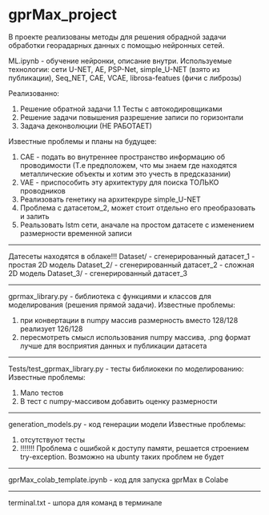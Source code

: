 # gprMax_project

В проекте реализованы методы для решения обрадной задачи обработки георадарных данных с помощью нейронных сетей.


ML.ipynb - обучение нейронки, описание внутри.
Используемые технологии: сети U-NET, AE, PSP-Net, simple_U-NET (взято из публикации), Seq_NET, CAE, VCAE, librosa-featues (фичи с либрозы)


Реализованно:
1. Решение обратной задачи
1.1 Тесты с автокодировщиками
2. Решение задачи повышения разрешение записи по горизонтали
3. Задача деконволюции (НЕ РАБОТАЕТ)

Известные проблемы и планы на будущее:
1. CAE - подать во внутреннее пространство информацию об проводимости (Т.е предположем, что мы знаем где находятся металлические объекты и хотим это учесть в предсказании)
2. VAE - приспособить эту архитектуру для поиска ТОЛЬКО проводников
3. Реализовать генетику на архитекруре simple_U-NET
4. Проблема с датасетом_2, может стоит отдельно его преобразовать и залить
5. Реальзовать lstm сети, аначале на простом датасете с изменением размерности временной записи
________________________________________________________

Датесеты находятся в облаке!!!
Dataset/ - сгенерированный датасет_1 - простая 2D модель
Dataset_2/ - сгенерированный датасет_2 - сложная 2D модель
Dataset_3/ - сгенерированный датасет_3
________________________________________________________

gprmax_library.py - библиотека с функциями и классов для моделирования (решения прямой задачи).
Известные проблемы:
1. при конвертации в numpy массив размерность вместо 128/128 реализует 126/128
2. пересмотреть смысл использования numpy массива, .png формат лучше для восприятия данных и публикации датасета
________________________________________________________
Tests/test_gprmax_library.py - тесты библиокеки по моделированию:
Известные проблемы:
1. Мало тестов
2. В тест с numpy-массивом добавить оценку размерности
________________________________________________________
generation_models.py - код генерации модели
Известные проблемы:
1. отсутствуют тесты
2. !!!!!!! Проблема с ошибкой к доступу памяти, решается строением try-exception. Возможно на ubunty таких проблем не будет
________________________________________________________
gprMax_colab_template.ipynb - код для запуска gprMax в Colabе
________________________________________________________
terminal.txt - шпора для команд в терминале



